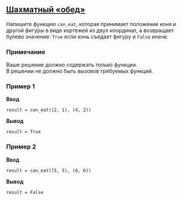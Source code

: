 ## [Шахматный «обед»](../../../solutions/4.1/41_g.py)

Напишите функцию `can_eat`, которая принимает положение коня и другой фигуры в виде кортежей из двух координат, а возвращает булево значение: `True` если конь съедает фигуру и `False` иначе.

### Примечание

Ваше решение должно содержать только функции.\
В решении не должно быть вызовов требуемых функций.

### Пример 1

__Ввод__
```plaintext
result = can_eat((2, 1), (4, 2))
```

__Вывод__
```plaintext
result = True
```

### Пример 2

__Ввод__
```plaintext
result = can_eat((5, 5), (6, 6))
```

__Вывод__
```plaintext
result = False
```